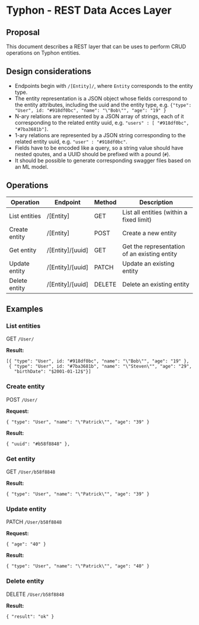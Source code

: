 # Typhon - REST Data Acces Layer
## Proposal

This document describes a REST layer that can be uses to perform CRUD operations on Typhon entities.

## Design considerations

* Endpoints begin with `/[Entity]/`, where `Entity` corresponds to the entity type.
* The entity representation is a JSON object whose fields correspond to the entity attributes, including the uuid and the entity type, e.g. `{"type": "User", id: "#918df0bc", "name": "\"Bob\"", "age": "19" }`
* N-ary relations are represented by a JSON array of strings, each of it corresponding to the related entity uuid, e.g. `"users" : [ "#918df0bc", "#7ba3681b"]`.
* 1-ary relations are represented by a JSON string corresponding to the related entity uuid, e.g. `"user" : "#918df0bc"`.
* Fields have to be encoded like a query, so a string value should have nested qoutes, and a UUID should be prefixed with a pound (`#`).
* It should be possible to generate corresponding swagger files based on an ML model.


## Operations

| Operation| Endpoint  | Method  | Description |
|---|---|---|---|
| List entities | /[Entity] | GET  | List all entities (within a fixed limit) |
| Create entity | /[Entity] | POST  | Create a new entity |
| Get entity | /[Entity]/[uuid]  | GET  | Get the representation of an existing entity |
| Update entity | /[Entity]/[uuid]  | PATCH  | Update an existing entity |
| Delete entity | /[Entity]/[uuid]  | DELETE  | Delete an existing entity |

## Examples

### List entities

GET `/User/`

**Result:**

```
[{ "type": "User", id: "#918df0bc", "name": "\"Bob\"", "age": "19" },
 { "type": "User", id: "#7ba3681b", "name": "\"Steven\"", "age": "29", 
   "birthDate": "$2001-01-12$"}]
```
 
### Create entity

POST `/User/`

**Request:**

```
{ "type": "User", "name": "\"Patrick\"", "age": "39" }
```

**Result:**

```
{ "uuid": "#b58f8848" },
```
 
### Get entity

GET `/User/b58f8848`

**Result:**

```
{ "type": "User", "name": "\"Patrick\"", "age": "39" }
```
 
### Update entity

PATCH `/User/b58f8848`

**Request:**

```
{ "age": "40" }
```

**Result:**

```
{ "type": "User", "name": "\"Patrick\"", "age": "40" }
```

### Delete entity

DELETE `/User/b58f8848`

**Result:**

```
{ "result": "ok" }
```
